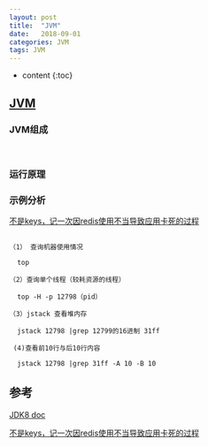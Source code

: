 ```yaml
---
layout: post
title:  "JVM"
date:   2018-09-01 
categories: JVM
tags: JVM
---
```


* content
{:toc}

## [JVM](https://baike.baidu.com/item/JVM/2902369?fr=aladdin)



### JVM组成

​   
### 运行原理


### 示例分析

[不是keys，记一次因redis使用不当导致应用卡死的过程](https://mp.weixin.qq.com/s/_8BMBlvBBXfdVao3gkIemg)

```

（1） 查询机器使用情况
  
  top

（2）查询单个线程（较耗资源的线程）

  top -H -p 12798（pid）

（3）jstack 查看堆内存

  jstack 12798 |grep 12799的16进制 31ff

 (4)查看前10行与后10行内容

  jstack 12798 |grep 31ff -A 10 -B 10

 ```


## 参考

[JDK8 doc](https://docs.oracle.com/javase/8/docs/index.html)

[不是keys，记一次因redis使用不当导致应用卡死的过程](https://mp.weixin.qq.com/s/_8BMBlvBBXfdVao3gkIemg)